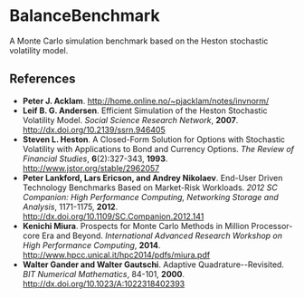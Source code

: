 # BalanceBenchmark
A Monte Carlo simulation benchmark based on the Heston stochastic volatility model.

## References
- **Peter J. Acklam**. http://home.online.no/~pjacklam/notes/invnorm/
- **Leif B. G. Andersen**. Efficient Simulation of the Heston Stochastic Volatility Model. _Social Science Research Network_, **2007**. http://dx.doi.org/10.2139/ssrn.946405
- **Steven L. Heston**. A Closed-Form Solution for Options with Stochastic Volatility with Applications to Bond and Currency Options. _The Review of Financial Studies_, **6**(2):327-343, **1993**. http://www.jstor.org/stable/2962057
- **Peter Lankford, Lars Ericson, and Andrey Nikolaev**. End-User Driven Technology Benchmarks
Based on Market-Risk Workloads. _2012 SC Companion: High Performance Computing, Networking Storage and Analysis_, 1171-1175, **2012**. http://dx.doi.org/10.1109/SC.Companion.2012.141
- **Kenichi Miura**. Prospects for Monte Carlo Methods in Million Processor-core Era and Beyond. _International Advanced Research Workshop on High Performance Computing_, **2014**. http://www.hpcc.unical.it/hpc2014/pdfs/miura.pdf
- **Walter Gander and Walter Gautschi**. Adaptive Quadrature--Revisited. _BIT Numerical Mathematics_, 84-101, **2000**. http://dx.doi.org/10.1023/A:1022318402393
